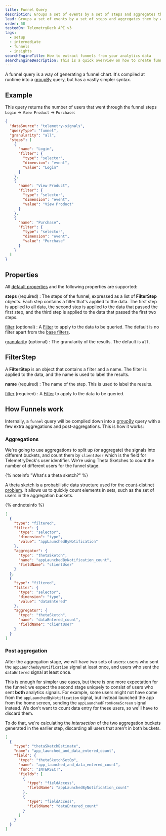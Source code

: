 ```yaml
---
title: Funnel Query
description: Groups a set of events by a set of steps and aggregates them by a set of metrics in the TelemetryDeck Query Language.
lead: Groups a set of events by a set of steps and aggregates them by a set of metrics.
order: 50
testedOn: TelemetryDeck API v3
tags:
  - setup
  - intermediate
  - funnels
  - insights
searchEngineTitle: How to extract funnels from your analytics data
searchEngineDescription: This is a quick overview on how to create funnels, or click-stream funnels, using the TelemetryDeck Query Language.
---
```


A funnel query is a way of generating a funnel chart. It's compiled at runtime into a [groupBy](/docs/tql/groupBy/) query, but has a vastly simpler syntax.

## Example

This query returns the number of users that went through the funnel steps `Login` -> `View Product` -> `Purchase`:

```json
{
  "dataSource": "telemetry-signals",
  "queryType": "funnel",
  "granularity": "all",
  "steps": [
    {
      "name": "Login",
      "filter": {
        "type": "selector",
        "dimension": "event",
        "value": "Login"
      }
    },
    {
      "name": "View Product",
      "filter": {
        "type": "selector",
        "dimension": "event",
        "value": "View Product"
      }
    },
    {
      "name": "Purchase",
      "filter": {
        "type": "selector",
        "dimension": "event",
        "value": "Purchase"
      }
    }
  ]
}
```

## Properties

All [default properties](/docs/tql/query/) and the following properties are supported:

**steps** (required)
: The steps of the funnel, expressed as a list of **FilterStep** objects. Each step contains a filter that's applied to the data. The first step is applied to all data, the second step is applied to the data that passed the first step, and the third step is applied to the data that passed the first two steps.

[filter](/docs/tql/filters/) (optional)
: A [Filter](/docs/tql/filters/) to apply to the data to be queried. The default is no filter apart from the [base filters](/docs/tql/baseFilters/).

[granularity](/docs/tql/granularity/) (optional)
: The granularity of the results. The default is `all`.

## FilterStep

A **FilterStep** is an object that contains a filter and a name. The filter is applied to the data, and the name is used to label the results.

**name** (required)
: The name of the step. This is used to label the results.

[filter](/docs/tql/filters/) (required)
: A [Filter](/docs/tql/filters/) to apply to the data to be queried.

## How Funnels work

Internally, a `funnel` query will be compiled down into a [groupBy](/docs/tql/groupBy/) query with a few extra aggregations and post-aggregations. This is how it works:

### Aggregations

We're going to use aggregations to split up (or aggregate) the signals into different buckets, and count them by `clientUser` which is the field for TelemetryDeck's user identifier. We're using Theta Sketches to count the number of different users for the funnel stage.

{% noteinfo "What's a theta sketch?" %}

A theta sketch is a probabilistic data structure used for the [count-distinct problem](https://en.wikipedia.org/wiki/Count-distinct_problem). It allows us to quickly count elements in sets, such as the set of users in the aggregation buckets.

{% endnoteinfo %}

```json
[
  {
    "type": "filtered",
    "filter": {
      "type": "selector",
      "dimension": "type",
      "value": "appLaunchedByNotification"
    },
    "aggregator": {
      "type": "thetaSketch",
      "name": "appLaunchedByNotification_count",
      "fieldName": "clientUser"
    }
  },
  {
    "type": "filtered",
    "filter": {
      "type": "selector",
      "dimension": "type",
      "value": "dataEntered"
    },
    "aggregator": {
      "type": "thetaSketch",
      "name": "dataEntered_count",
      "fieldName": "clientUser"
    }
  }
]
```

### Post aggregation

After the aggregation stage, we will have two sets of users: users who sent the `appLaunchedByNotification` signal at least once, and users who sent the `dataEntered` signal at least once.

This is enough for simpler use cases, but there is one more expectation for the funnel: we expect the second stage uniquely to consist of users who sent **both** analytics signals. For example, some users might not have come from the `appLaunchedByNotification` signal, but instead launched the app from the home screen, sending the `appLaunchedFromHomeScreen` signal instead. We don't want to count data entry for these users, so we'll have to discard them.

To do that, we're calculating the _intersection_ of the two aggregation buckets generated in the earlier step, discarding all users that aren't in both buckets.

```json
[
  {
    "type": "thetaSketchEstimate",
    "name": "app_launched_and_data_entered_count",
    "field": {
      "type": "thetaSketchSetOp",
      "name": "app_launched_and_data_entered_count",
      "func": "INTERSECT",
      "fields": [
        {
          "type": "fieldAccess",
          "fieldName": "appLaunchedByNotification_count"
        },
        {
          "type": "fieldAccess",
          "fieldName": "dataEntered_count"
        }
      ]
    }
  }
]
```
